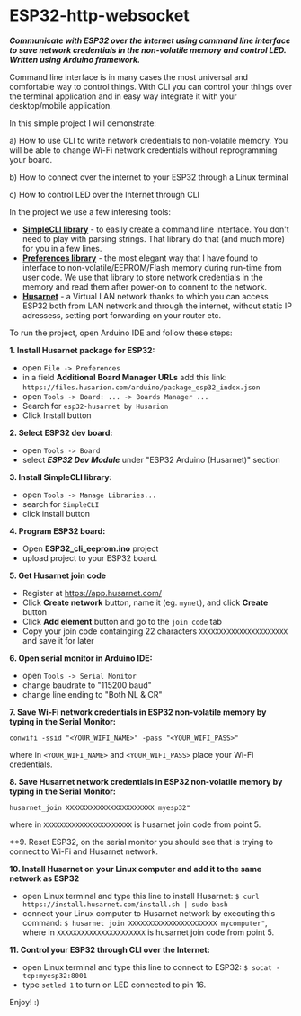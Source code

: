 # ESP32-http-websocket

**_Communicate with ESP32 over the internet using command line interface to save network credentials in the non-volatile memory and control LED. Written using Arduino framework._**

Command line interface is in many cases the most universal and comfortable way to control things. With CLI you can control your things over the terminal application and in easy way integrate it with your desktop/mobile application.

In this simple project I will demonstrate:

a) How to use CLI to write network credentials to non-volatile memory. You will be able to change Wi-Fi network credentials without reprogramming your board.

b) How to connect over the internet to your ESP32 through a Linux terminal

c) How to control LED over the Internet through CLI


In the project we use a few interesing tools:

- **[SimpleCLI library](https://github.com/spacehuhn/SimpleCLI)** - 
to easily create a command line interface. You don't need to play with parsing strings. That library do that (and much more) for you in a few lines.
- **[Preferences library](https://github.com/espressif/arduino-esp32/blob/master/libraries/Preferences/src/Preferences.h)** - the most elegant way that I have found to interface to non-volatile/EEPROM/Flash memory during run-time from user code. We use that library to store network credentials in the memory and read them after power-on to connent to the network.
- **[Husarnet](https://github.com/husarnet/arduino-esp32)** - a Virtual LAN network thanks to which you can access ESP32 both from LAN network and through the internet, without static IP adressess, setting port forwarding on your router etc.


To run the project, open Arduino IDE and follow these steps:

**1. Install Husarnet package for ESP32:**

- open `File -> Preferences`
- in a field **Additional Board Manager URLs** add this link: `https://files.husarion.com/arduino/package_esp32_index.json`
- open `Tools -> Board: ... -> Boards Manager ...`
- Search for `esp32-husarnet by Husarion`
- Click Install button

**2. Select ESP32 dev board:**

- open `Tools -> Board`
- select **_ESP32 Dev Module_** under "ESP32 Arduino (Husarnet)" section

**3. Install SimpleCLI library:**

- open `Tools -> Manage Libraries...`
- search for `SimpleCLI`
- click install button

**4. Program ESP32 board:**

- Open **ESP32_cli_eeprom.ino** project
- upload project to your ESP32 board.

**5. Get Husarnet join code**

- Register at https://app.husarnet.com/
- Click **Create network** button, name it (eg. `mynet`), and click **Create** button
- Click **Add element** button and go to the `join code` tab
- Copy your join code containging 22 characters `XXXXXXXXXXXXXXXXXXXXXX` and save it for later

**6. Open serial monitor in Arduino IDE:**

- open `Tools -> Serial Monitor`
- change baudrate to "115200 baud"
- change line ending to "Both NL & CR"

**7. Save Wi-Fi network credentials in ESP32 non-volatile memory by typing in the Serial Monitor:**

`conwifi -ssid "<YOUR_WIFI_NAME>" -pass "<YOUR_WIFI_PASS>"`

where in `<YOUR_WIFI_NAME>` and `<YOUR_WIFI_PASS>` place your Wi-Fi credentials.

**8. Save Husarnet network credentials in ESP32 non-volatile memory by typing in the Serial Monitor:**

`husarnet_join XXXXXXXXXXXXXXXXXXXXXX myesp32"`

where in `XXXXXXXXXXXXXXXXXXXXXX` is husarnet join code from point 5.

**9. Reset ESP32, on the serial monitor you should see that is trying to connect to Wi-Fi and Husarnet network.

**10. Install Husarnet on your Linux computer and add it to the same network as ESP32**

- open Linux terminal and type this line to install Husarnet: `$ curl https://install.husarnet.com/install.sh | sudo bash`
- connect your Linux computer to Husarnet network by executing this command: `$ husarnet join XXXXXXXXXXXXXXXXXXXXXX mycomputer"`, where in `XXXXXXXXXXXXXXXXXXXXXX` is husarnet join code from point 5.

**11. Control your ESP32 through CLI over the Internet:**

- open Linux terminal  and type this line to connect to ESP32: `$ socat - tcp:myesp32:8001`
- type `setled 1` to turn on LED connected to pin 16.

Enjoy! :)
